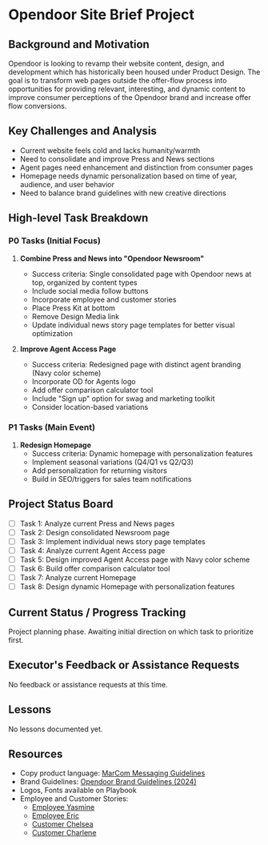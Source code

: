 # Opendoor Site Brief Project

## Background and Motivation
Opendoor is looking to revamp their website content, design, and development which has historically been housed under Product Design. The goal is to transform web pages outside the offer-flow process into opportunities for providing relevant, interesting, and dynamic content to improve consumer perceptions of the Opendoor brand and increase offer flow conversions.

## Key Challenges and Analysis
- Current website feels cold and lacks humanity/warmth
- Need to consolidate and improve Press and News sections
- Agent pages need enhancement and distinction from consumer pages
- Homepage needs dynamic personalization based on time of year, audience, and user behavior
- Need to balance brand guidelines with new creative directions

## High-level Task Breakdown
### P0 Tasks (Initial Focus)
1. **Combine Press and News into "Opendoor Newsroom"**
   - Success criteria: Single consolidated page with Opendoor news at top, organized by content types
   - Include social media follow buttons
   - Incorporate employee and customer stories
   - Place Press Kit at bottom
   - Remove Design Media link
   - Update individual news story page templates for better visual optimization

2. **Improve Agent Access Page**
   - Success criteria: Redesigned page with distinct agent branding (Navy color scheme)
   - Incorporate OD for Agents logo
   - Add offer comparison calculator tool
   - Include "Sign up" option for swag and marketing toolkit
   - Consider location-based variations

### P1 Tasks (Main Event)
1. **Redesign Homepage**
   - Success criteria: Dynamic homepage with personalization features
   - Implement seasonal variations (Q4/Q1 vs Q2/Q3)
   - Add personalization for returning visitors
   - Build in SEO/triggers for sales team notifications

## Project Status Board
- [ ] Task 1: Analyze current Press and News pages
- [ ] Task 2: Design consolidated Newsroom page
- [ ] Task 3: Implement individual news story page templates
- [ ] Task 4: Analyze current Agent Access page
- [ ] Task 5: Design improved Agent Access page with Navy color scheme
- [ ] Task 6: Build offer comparison calculator tool
- [ ] Task 7: Analyze current Homepage
- [ ] Task 8: Design dynamic Homepage with personalization features

## Current Status / Progress Tracking
Project planning phase. Awaiting initial direction on which task to prioritize first.

## Executor's Feedback or Assistance Requests
No feedback or assistance requests at this time.

## Lessons
No lessons documented yet.

## Resources
- Copy product language: [MarCom Messaging Guidelines](https://docs.google.com/presentation/d/1BrRejkEyPPgOYUgcps_h-ySC75R_ub16lYJJJLl0in8/edit#slide=id.g2c6c550bc2d_6_52)
- Brand Guidelines: [Opendoor Brand Guidelines (2024)](https://drive.google.com/file/d/149suEgoXB6nyhL6uLZDju8aQIl3ZCa33/view?usp=drive_link)
- Logos, Fonts available on Playbook
- Employee and Customer Stories:
  - [Employee Yasmine](https://www.instagram.com/p/DG1ZamRvJrt/?hl=en)
  - [Employee Eric](https://www.instagram.com/reel/DFqi7zgJmv-/?utm_source=ig_web_copy_link&igsh=MzRlODBiNWFlZA==)
  - [Customer Chelsea](https://www.instagram.com/p/C-se_-BKB7V/?hl=en)
  - [Customer Charlene](https://www.instagram.com/p/C85VyHpPDnn/?hl=en)
